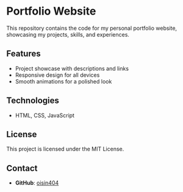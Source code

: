 # Portfolio Website

This repository contains the code for my personal portfolio website, showcasing my projects, skills, and experiences.

## Features
- Project showcase with descriptions and links
- Responsive design for all devices
- Smooth animations for a polished look

## Technologies
- HTML, CSS, JavaScript

## License
This project is licensed under the MIT License.

## Contact
- **GitHub**: [oisin404](https://github.com/oisin404)
